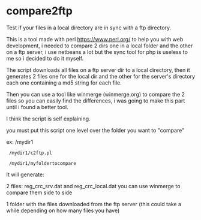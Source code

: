 # compare2ftp
Test if your files in a local directory are in sync with a ftp directory.

This is a tool made with perl https://www.perl.org/ to help you with web development, i needed to compare 2 dirs one in a local folder and the other on a ftp 
server, i use netbeans a lot but the sync tool for php is useless to me so i decided to do it myself.

The script downloads all files on a ftp server dir to a local directory, then it generates 2 files one for the local dir
and the other for the server's directory each one containing a md5 string for each file.

Then you can use a tool like winmerge (winmerge.org) to compare the 2 files so you can  easily find the differences, i was going to make this part until i found a better tool.

I think the script is self explaining.

you must put this script one level over the folder you want to "compare"

ex: /mydir1

     /mydir1/c2ftp.pl
     
     /mydir1/myfoldertocompare

It will generate:

2 files: reg_crc_srv.dat and reg_crc_local.dat you can use winmerge to compare them side to side

1 folder with the files downloaded from the ftp server (this could take a while depending on how many files you have)



